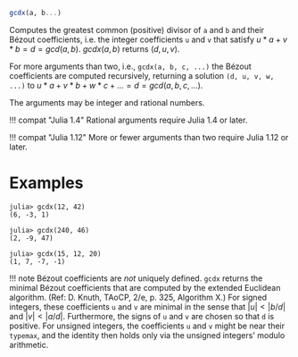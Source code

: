 ```julia
gcdx(a, b...)
```

Computes the greatest common (positive) divisor of `a` and `b` and their Bézout coefficients, i.e. the integer coefficients `u` and `v` that satisfy $u*a + v*b = d = gcd(a, b)$. $gcdx(a, b)$ returns $(d, u, v)$.

For more arguments than two, i.e., `gcdx(a, b, c, ...)` the Bézout coefficients are computed recursively, returning a solution `(d, u, v, w, ...)` to $u*a + v*b + w*c + ... = d = gcd(a, b, c, ...)$.

The arguments may be integer and rational numbers.

!!! compat "Julia 1.4"
    Rational arguments require Julia 1.4 or later.


!!! compat "Julia 1.12"
    More or fewer arguments than two require Julia 1.12 or later.


# Examples

```jldoctest
julia> gcdx(12, 42)
(6, -3, 1)

julia> gcdx(240, 46)
(2, -9, 47)

julia> gcdx(15, 12, 20)
(1, 7, -7, -1)
```

!!! note
    Bézout coefficients are *not* uniquely defined. `gcdx` returns the minimal Bézout coefficients that are computed by the extended Euclidean algorithm. (Ref: D. Knuth, TAoCP, 2/e, p. 325, Algorithm X.) For signed integers, these coefficients `u` and `v` are minimal in the sense that $|u| < |b/d|$ and $|v| < |a/d|$. Furthermore, the signs of `u` and `v` are chosen so that `d` is positive. For unsigned integers, the coefficients `u` and `v` might be near their `typemax`, and the identity then holds only via the unsigned integers' modulo arithmetic.

